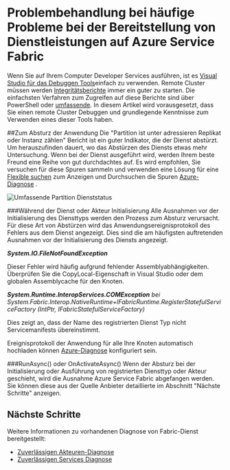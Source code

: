 <properties
   pageTitle="Behandlung von Problemen mit Ereignis Tracing | Microsoft Azure"
   description="Die am häufigsten auftretenden Probleme beim Bereitstellen von Diensten auf Microsoft Azure Service Fabric aufgetreten."
   services="service-fabric"
   documentationCenter=".net"
   authors="mattrowmsft"
   manager="timlt"
   editor=""/>

<tags
   ms.service="service-fabric"
   ms.devlang="dotnet"
   ms.topic="article"
   ms.tgt_pltfrm="NA"
   ms.workload="NA"
   ms.date="03/31/2016"
   ms.author="mattrow"/>


# <a name="troubleshoot-common-issues-when-you-deploy-services-on-azure-service-fabric"></a>Problembehandlung bei häufige Probleme bei der Bereitstellung von Dienstleistungen auf Azure Service Fabric

Wenn Sie auf Ihrem Computer Developer Services ausführen, ist es [Visual Studio für das Debuggen Tools](service-fabric-diagnostics-how-to-monitor-and-diagnose-services-locally.md)einfach zu verwenden. Remote Cluster müssen werden [Integritätsberichte](service-fabric-view-entities-aggregated-health.md) immer ein guter zu starten. Die einfachsten Verfahren zum Zugreifen auf diese Berichte sind über PowerShell oder [umfassende](service-fabric-visualizing-your-cluster.md). In diesem Artikel wird vorausgesetzt, dass Sie einen remote Cluster Debuggen und grundlegende Kenntnisse zum Verwenden eines dieser Tools haben.

##<a name="application-crash"></a>Zum Absturz der Anwendung
Die "Partition ist unter adressieren Replikat oder Instanz zählen" Bericht ist ein guter Indikator, die der Dienst abstürzt. Um herauszufinden dauert, wo das Abstürzen des Diensts etwas mehr Untersuchung. Wenn bei der Dienst ausgeführt wird, werden Ihrem beste Freund eine Reihe von gut durchdachtes auf.  Es wird empfohlen, Sie versuchen für diese Spuren sammeln und verwenden eine Lösung für eine [Flexible suchen](service-fabric-diagnostic-how-to-use-elasticsearch.md) zum Anzeigen und Durchsuchen die Spuren [Azure-Diagnose](service-fabric-diagnostics-how-to-setup-wad.md) .

![Umfassende Partition Dienststatus](./media/service-fabric-diagnostics-troubleshoot-common-scenarios/crashNewApp.png)

###<a name="during-service-or-actor-initialization"></a>Während der Dienst oder Akteur Initialisierung
Alle Ausnahmen vor der Initialisierung des Diensttyps werden den Prozess zum Absturz verursacht. Für diese Art von Abstürzen wird das Anwendungsereignisprotokoll des Fehlers aus dem Dienst angezeigt.
Dies sind die am häufigsten auftretenden Ausnahmen vor der Initialisierung des Diensts angezeigt.

***System.IO.FileNotFoundException***

Dieser Fehler wird häufig aufgrund fehlender Assemblyabhängigkeiten. Überprüfen Sie die CopyLocal-Eigenschaft in Visual Studio oder dem globalen Assemblycache für den Knoten.

***System.Runtime.InteropServices.COMException***
 *bei System.Fabric.Interop.NativeRuntime+IFabricRuntime.RegisterStatefulServiceFactory (IntPtr, IFabricStatefulServiceFactory)*
 
 Dies zeigt an, dass der Name des registrierten Dienst Typ nicht Servicemanifests übereinstimmt.

Ereignisprotokoll der Anwendung für alle Ihre Knoten automatisch hochladen können [Azure-Diagnose](service-fabric-diagnostics-how-to-setup-wad.md) konfiguriert sein.

###<a name="runasync-or-onactivateasync"></a>RunAsync() oder OnActivateAsync()
Wenn der Absturz bei der Initialisierung oder Ausführung von registrierten Diensttyp oder Akteur geschieht, wird die Ausnahme Azure Service Fabric abgefangen werden. Sie können diese aus der Quelle Anbieter detaillierte im Abschnitt "Nächste Schritte" anzeigen.

## <a name="next-steps"></a>Nächste Schritte

Weitere Informationen zu vorhandenen Diagnose von Fabric-Dienst bereitgestellt:

* [Zuverlässigen Akteuren-Diagnose](service-fabric-reliable-actors-diagnostics.md)
* [Zuverlässigen Services Diagnose](service-fabric-reliable-services-diagnostics.md)
